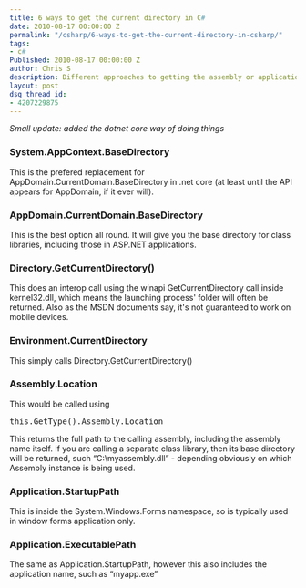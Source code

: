 ```yaml
---
title: 6 ways to get the current directory in C#
date: 2010-08-17 00:00:00 Z
permalink: "/csharp/6-ways-to-get-the-current-directory-in-csharp/"
tags:
- c#
Published: 2010-08-17 00:00:00 Z
author: Chris S
description: Different approaches to getting the assembly or application's current directory
layout: post
dsq_thread_id:
- 4207229875
---
```


*Small update: added the dotnet core way of doing things*

### System.AppContext.BaseDirectory
This is the prefered replacement for AppDomain.CurrentDomain.BaseDirectory in .net core (at least until the API appears for AppDomain, if it ever will).

### AppDomain.CurrentDomain.BaseDirectory

This is the best option all round. It will give you the base directory for class libraries, including those in ASP.NET applications.

<!--more-->

### Directory.GetCurrentDirectory()

This does an interop call using the winapi GetCurrentDirectory call inside kernel32.dll, which means the launching process' folder will often be returned. Also as the MSDN documents say, it's not guaranteed to work on mobile devices.

### Environment.CurrentDirectory

This simply calls Directory.GetCurrentDirectory()

### Assembly.Location

This would be called using

<pre>this.GetType().Assembly.Location</pre>

This returns the full path to the calling assembly, including the assembly name itself. If you are calling a separate class library, then its base directory will be returned, such &#8220;C:\myassembly.dll&#8221; - depending obviously on which Assembly instance is being used.

### Application.StartupPath

This is inside the System.Windows.Forms namespace, so is typically used in window forms application only. 

### Application.ExecutablePath

The same as Application.StartupPath, however this also includes the application name, such as &#8220;myapp.exe&#8221;
